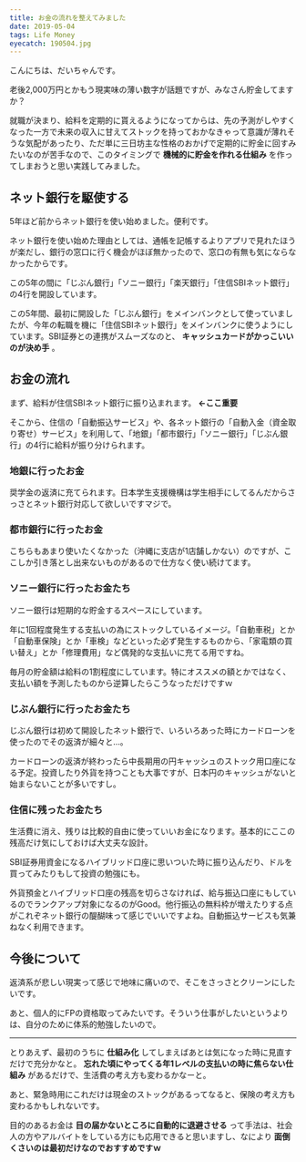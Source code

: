 ```yaml
---
title: お金の流れを整えてみました
date: 2019-05-04
tags: Life Money
eyecatch: 190504.jpg
---
```


こんにちは、だいちゃんです。

老後2,000万円とかもう現実味の薄い数字が話題ですが、みなさん貯金してますか？

就職が決まり、給料を定期的に貰えるようになってからは、先の予測がしやすくなった一方で未来の収入に甘えてストックを持っておかなきゃって意識が薄れそうな気配があったり、ただ単に三日坊主な性格のおかげで定期的に貯金に回すみたいなのが苦手なので、このタイミングで **機械的に貯金を作れる仕組み** を作ってしまおうと思い実践してみました。


## ネット銀行を駆使する
5年ほど前からネット銀行を使い始めました。便利です。

ネット銀行を使い始めた理由としては、通帳を記帳するよりアプリで見れたほうが楽だし、銀行の窓口に行く機会がほぼ無かったので、窓口の有無も気にならなかったからです。

この5年の間に「じぶん銀行」「ソニー銀行」「楽天銀行」「住信SBIネット銀行」の4行を開設しています。

この5年間、最初に開設した「じぶん銀行」をメインバンクとして使っていましたが、今年の転職を機に「住信SBIネット銀行」をメインバンクに使うようにしています。SBI証券との連携がスムーズなのと、 **キャッシュカードがかっこいいのが決め手** 。

## お金の流れ

まず、給料が住信SBIネット銀行に振り込まれます。 **←ここ重要**

そこから、住信の「自動振込サービス」や、各ネット銀行の「自動入金（資金取り寄せ）サービス」を利用して、「地銀」「都市銀行」「ソニー銀行」「じぶん銀行」の4行に給料が振り分けられます。

### 地銀に行ったお金
奨学金の返済に充てられます。日本学生支援機構は学生相手にしてるんだからさっさとネット銀行対応して欲しいですマジで。

### 都市銀行に行ったお金
こちらもあまり使いたくなかった（沖縄に支店が1店舗しかない）のですが、ここしか引き落とし出来ないものがあるので仕方なく使い続けてます。

### ソニー銀行に行ったお金たち
ソニー銀行は短期的な貯金するスペースにしています。

年に1回程度発生する支払いの為にストックしているイメージ。「自動車税」とか「自動車保険」とか「車検」などといった必ず発生するものから、「家電類の買い替え」とか「修理費用」など偶発的な支払いに充てる用ですね。

毎月の貯金額は給料の1割程度にしています。特にオススメの額とかではなく、支払い額を予測したものから逆算したらこうなっただけですｗ

### じぶん銀行に行ったお金たち
じぶん銀行は初めて開設したネット銀行で、いろいろあった時にカードローンを使ったのでその返済が細々と...。

カードローンの返済が終わったら中長期用の円キャッシュのストック用口座になる予定。投資したり外貨を持つことも大事ですが、日本円のキャッシュがないと始まらないことが多いですし。

### 住信に残ったお金たち
生活費に消え、残りは比較的自由に使っていいお金になります。基本的にここの残高だけ気にしておけば大丈夫な設計。

SBI証券用資金になるハイブリッド口座に思いついた時に振り込んだり、ドルを買ってみたりもして投資の勉強にも。

外貨預金とハイブリッド口座の残高を切らさなければ、給与振込口座にもしているのでランクアップ対象になるのがGood。他行振込の無料枠が増えたりする点がこれぞネット銀行の醍醐味って感じでいいですよね。自動振込サービスも気兼ねなく利用できます。

## 今後について
返済系が悲しい現実って感じで地味に痛いので、そこをさっさとクリーンにしたいです。

あと、個人的にFPの資格取ってみたいです。そういう仕事がしたいというよりは、自分のために体系的勉強したいので。

---

とりあえず、最初のうちに **仕組み化** してしまえばあとは気になった時に見直すだけで充分かなと。 **忘れた頃にやってくる年1レベルの支払いの時に焦らない仕組み** があるだけで、生活費の考え方も変わるかなーと。

あと、緊急時用にこれだけは現金のストックがあるってなると、保険の考え方も変わるかもしれないです。

目的のあるお金は **目の届かないところに自動的に退避させる** って手法は、社会人の方やアルバイトをしている方にも応用できると思いますし、なにより **面倒くさいのは最初だけなのでおすすめですｗ**
